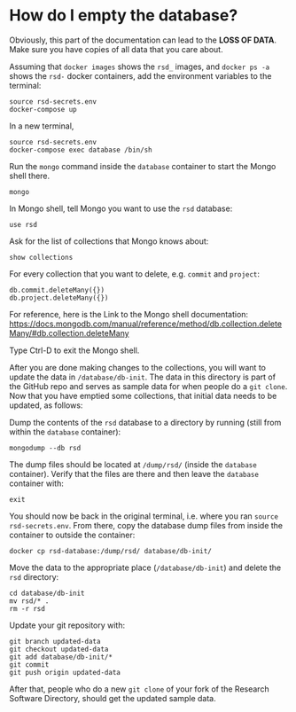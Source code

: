 # How do I empty the database?

Obviously, this part of the documentation can lead to the **LOSS OF DATA**. Make
sure you have copies of all data that you care about. 

Assuming that ``docker images`` shows the ``rsd_`` images, and ``docker ps -a``
shows the ``rsd-`` docker containers, add the environment variables to the
terminal:

```
source rsd-secrets.env
docker-compose up
```

In a new terminal, 

```
source rsd-secrets.env
docker-compose exec database /bin/sh
```

Run the ``mongo`` command inside the ``database`` container to start the Mongo
shell there.

```
mongo
```

In Mongo shell, tell Mongo you want to use the ``rsd`` database:

```
use rsd
```

Ask for the list of collections that Mongo knows about:

```
show collections
```

For every collection that you want to delete, e.g. ``commit`` and ``project``:

```
db.commit.deleteMany({})
db.project.deleteMany({})
```

For reference, here is the Link to the Mongo shell documentation:
https://docs.mongodb.com/manual/reference/method/db.collection.deleteMany/#db.collection.deleteMany

Type Ctrl-D to exit the Mongo shell. 

After you are done making changes to the collections, you will want to update
the data in ``/database/db-init``. The data in this directory is part of the
GitHub repo and serves as sample data for when people do a ``git clone``. Now
that you have emptied some collections, that initial data needs to be updated,
as follows:

Dump the contents of the ``rsd`` database to a directory by running (still from
within the ``database`` container):
 
```
mongodump --db rsd
```

The dump files should be located at ``/dump/rsd/`` (inside the ``database``
container). Verify that the files are there and then leave the ``database``
container with:

```
exit 
```

You should now be back in the original terminal, i.e. where you ran ``source
rsd-secrets.env``. From there, copy the database dump files from inside the
container to outside the container:

```
docker cp rsd-database:/dump/rsd/ database/db-init/
```

Move the data to the appropriate place (``/database/db-init``) and delete the ``rsd`` directory:

```
cd database/db-init
mv rsd/* .
rm -r rsd
```

Update your git repository with:

```
git branch updated-data
git checkout updated-data
git add database/db-init/*
git commit
git push origin updated-data
```

After that, people who do a new ``git clone`` of your fork of the Research Software
Directory, should get the updated sample data.
 
